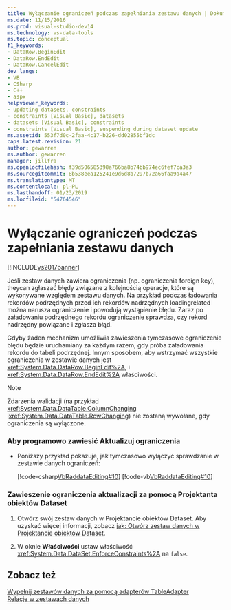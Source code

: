 ```yaml
---
title: Wyłączanie ograniczeń podczas zapełniania zestawu danych | Dokumentacja firmy Microsoft
ms.date: 11/15/2016
ms.prod: visual-studio-dev14
ms.technology: vs-data-tools
ms.topic: conceptual
f1_keywords:
- DataRow.BeginEdit
- DataRow.EndEdit
- DataRow.CancelEdit
dev_langs:
- VB
- CSharp
- C++
- aspx
helpviewer_keywords:
- updating datasets, constraints
- constraints [Visual Basic], datasets
- datasets [Visual Basic], constraints
- constraints [Visual Basic], suspending during dataset update
ms.assetid: 553f7d0c-2faa-4c17-b226-dd02855bf1dc
caps.latest.revision: 21
author: gewarren
ms.author: gewarren
manager: jillfra
ms.openlocfilehash: f39d506585398a766ba8b74bb974ec6fef7ca3a3
ms.sourcegitcommit: 8b538eea125241e9d6d8b7297b72a66faa9a4a47
ms.translationtype: MT
ms.contentlocale: pl-PL
ms.lasthandoff: 01/23/2019
ms.locfileid: "54764546"
---
```

# <a name="turn-off-constraints-while-filling-a-dataset"></a>Wyłączanie ograniczeń podczas zapełniania zestawu danych
[!INCLUDE[vs2017banner](../includes/vs2017banner.md)]

  
Jeśli zestaw danych zawiera ograniczenia (np. ograniczenia foreign key), theycan zgłaszać błędy związane z kolejnością operacje, które są wykonywane względem zestawu danych. Na przykład podczas ładowania rekordów podrzędnych przed ich rekordów nadrzędnych loadingrelated można narusza ograniczenie i powodują wystąpienie błędu. Zaraz po załadowaniu podrzędnego rekordu ograniczenie sprawdza, czy rekord nadrzędny powiązane i zgłasza błąd.  
  
 Gdyby żaden mechanizm umożliwia zawieszenia tymczasowe ograniczenie błędu będzie uruchamiany za każdym razem, gdy próba załadowania rekordu do tabeli podrzędnej. Innym sposobem, aby wstrzymać wszystkie ograniczenia w zestawie danych jest <xref:System.Data.DataRow.BeginEdit%2A>, i <xref:System.Data.DataRow.EndEdit%2A> właściwości.  
  
> [!NOTE]
>  Zdarzenia walidacji (na przykład <xref:System.Data.DataTable.ColumnChanging> i<xref:System.Data.DataTable.RowChanging>) nie zostaną wywołane, gdy ograniczenia są wyłączone.  
  
### <a name="to-suspend-update-constraints-programmatically"></a>Aby programowo zawiesić Aktualizuj ograniczenia  
  
-   Poniższy przykład pokazuje, jak tymczasowo wyłączyć sprawdzanie w zestawie danych ograniczeń:  
  
     [!code-csharp[VbRaddataEditing#10](../snippets/csharp/VS_Snippets_VBCSharp/VbRaddataEditing/CS/Form1.cs#10)]
     [!code-vb[VbRaddataEditing#10](../snippets/visualbasic/VS_Snippets_VBCSharp/VbRaddataEditing/VB/Form1.vb#10)]  
  
### <a name="to-suspend-update-constraints-using-the-dataset-designer"></a>Zawieszenie ograniczenia aktualizacji za pomocą Projektanta obiektów Dataset  
  
1.  Otwórz swój zestaw danych w Projektancie obiektów Dataset. Aby uzyskać więcej informacji, zobacz [jak: Otwórz zestaw danych w Projektancie obiektów Dataset](http://msdn.microsoft.com/library/36fc266f-365b-42cb-aebb-c993dc2c47c3).  
  
2.  W oknie **Właściwości** ustaw właściwość <xref:System.Data.DataSet.EnforceConstraints%2A> na `false`.   
  
## <a name="see-also"></a>Zobacz też  
 [Wypełnij zestawów danych za pomocą adapterów TableAdapter](../data-tools/fill-datasets-by-using-tableadapters.md)   
 [Relacje w zestawach danych](../data-tools/relationships-in-datasets.md)
